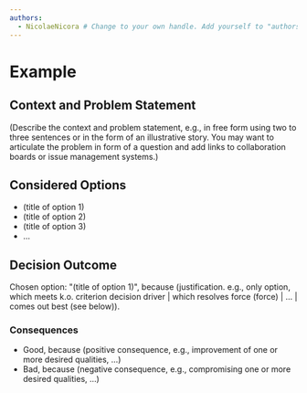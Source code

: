```yaml
---
authors:
  - NicolaeNicora # Change to your own handle. Add yourself to "authors.yml" if necessary.
---
```


# Example

## Context and Problem Statement

(Describe the context and problem statement, e.g., in free form using two to three sentences or in the form of an illustrative story. You may want to articulate the problem in form of a question and add links to collaboration boards or issue management systems.)

## Considered Options

* (title of option 1)
* (title of option 2)
* (title of option 3)
* … <!-- numbers of options can vary -->

## Decision Outcome

Chosen option: "(title of option 1)", because (justification. e.g., only option, which meets k.o. criterion decision driver | which resolves force (force) | … | comes out best (see below)).

<!-- This is an optional element. Feel free to remove. -->
### Consequences

* Good, because (positive consequence, e.g., improvement of one or more desired qualities, …)
* Bad, because (negative consequence, e.g., compromising one or more desired qualities, …)